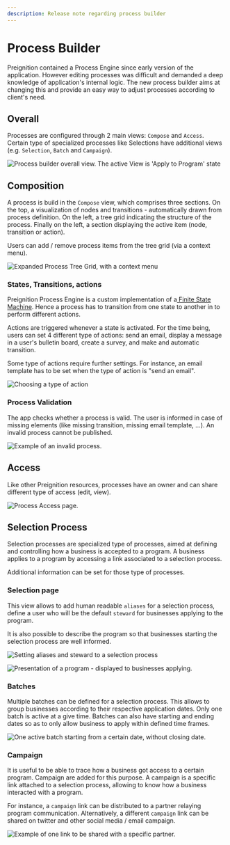 ```yaml
---
description: Release note regarding process builder
---
```


# Process Builder

Preignition contained a Process Engine since early version of the application. However editing processes was difficult and demanded a deep knowledge of application's internal logic. The new process builder aims at changing this and provide an easy way to adjust processes according to client's need.

## Overall

Processes are configured through 2 main views: `Compose` and `Access`. Certain type of specialized processes like Selections have additional views \(e.g. `Selection`, `Batch` and `Campaign`\).

![Process builder overall view. The active View is &apos;Apply to Program&apos; state  ](.gitbook/assets/image%20%2838%29.png)

## Composition

A process is build in the `Compose` view, which comprises three sections. On the top, a visualization of nodes and transitions - automatically drawn from process definition. On the left, a tree grid indicating the structure of the process. Finally on the left, a section displaying the active item \(node, transition or action\).   

Users can add / remove process items from the tree grid \(via a context menu\). 

![Expanded Process Tree Grid, with a context menu](.gitbook/assets/image%20%28160%29.png)

### States, Transitions, actions

Preignition Process Engine is a custom implementation of a[ Finite State Machine](https://en.wikipedia.org/wiki/Finite-state_machine). Hence a process has to transition from one state to another in to perform different actions.

Actions are triggered whenever a state is activated. For the time being, users can set 4 different type of actions: send an email, display a message in a user's bulletin board, create a survey, and make and automatic transition. 

Some type of actions require further settings. For instance, an email template has to be set when the type of action is "send an email".

![Choosing a type of action](.gitbook/assets/image%20%28178%29.png)

### Process Validation

The app checks whether a process is valid. The user is informed in case of missing elements \(like missing transition, missing email template, ...\). An invalid process cannot be published. 

![Example of an invalid process.](.gitbook/assets/image%20%2885%29.png)

## Access

Like other Preignition resources, processes have an owner and can share different type of access \(edit, view\).  

![Process Access page. ](.gitbook/assets/image%20%2822%29.png)

## Selection Process

Selection processes are specialized type of processes, aimed at defining and controlling how a business is accepted to a program. A business applies to a program by accessing a link associated to a selection process.

Additional information can be set for those type of processes. 

### Selection page

This view allows to add human readable `aliases` for a selection process, define a user who will be the default `steward` for businesses applying to the program. 

It is also possible to describe the program so that businesses starting the selection process are well informed.  

![Setting aliases and steward to a selection process](.gitbook/assets/image%20%2846%29.png)

![Presentation of a program - displayed to businesses applying.](.gitbook/assets/image%20%2825%29.png)

### Batches

Multiple batches can be defined for a selection process. This allows to group businesses according to their respective application dates. Only one batch is active at a give time. Batches can also have starting and ending dates so as to only allow business to apply within defined time frames.



![One active batch starting from a certain date, without closing date.](.gitbook/assets/image%20%28199%29.png)

### Campaign

It is useful to be able to trace how a business got access to a certain program. Campaign are added for this purpose. A campaign is a specific link attached to a selection process, allowing to know how a business interacted with a program. 

For instance, a `campaign` link can be distributed to a partner relaying program communication. Alternatively, a different `campaign` link can be shared on twitter and other social media / email campaign. 

![Example of one link to be shared with a specific partner. ](.gitbook/assets/image%20%28114%29.png)



